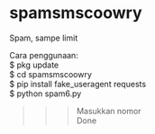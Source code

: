 # spamsmscoowry
Spam, sampe limit

Cara penggunaan:\
$ pkg update\
$ cd spamsmscoowry\
$ pip install fake_useragent requests\
$ python spam6.py
>>> Masukkan nomor\
>>> Done
